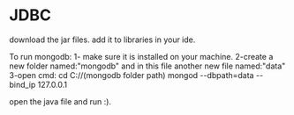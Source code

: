 # JDBC

download the jar files.
add it to libraries in your ide.

To run mongodb:
1- make sure it is installed on your machine.
2-create a new folder named:"mongodb" and in this file another new file named:"data"
3-open cmd:
  cd C://(mongodb folder path)
  mongod --dbpath=data --bind_ip 127.0.0.1
  
open the java file and run :).
